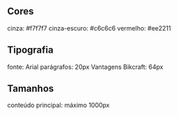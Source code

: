 ## Cores

cinza: #f7f7f7
cinza-escuro: #c6c6c6
vermelho: #ee2211

## Tipografia

fonte: Arial
parágrafos: 20px
Vantagens Bikcraft: 64px

## Tamanhos

conteúdo principal: máximo 1000px